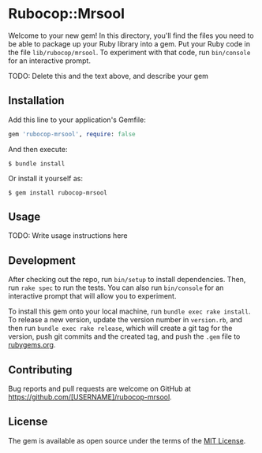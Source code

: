 # Rubocop::Mrsool

Welcome to your new gem! In this directory, you'll find the files you need to be able to package up your Ruby library into a gem. Put your Ruby code in the file `lib/rubocop/mrsool`. To experiment with that code, run `bin/console` for an interactive prompt.

TODO: Delete this and the text above, and describe your gem

## Installation

Add this line to your application's Gemfile:

```ruby
gem 'rubocop-mrsool', require: false
```

And then execute:

    $ bundle install

Or install it yourself as:

    $ gem install rubocop-mrsool

## Usage

TODO: Write usage instructions here

## Development

After checking out the repo, run `bin/setup` to install dependencies. Then, run `rake spec` to run the tests. You can also run `bin/console` for an interactive prompt that will allow you to experiment.

To install this gem onto your local machine, run `bundle exec rake install`. To release a new version, update the version number in `version.rb`, and then run `bundle exec rake release`, which will create a git tag for the version, push git commits and the created tag, and push the `.gem` file to [rubygems.org](https://rubygems.org).

## Contributing

Bug reports and pull requests are welcome on GitHub at https://github.com/[USERNAME]/rubocop-mrsool.

## License

The gem is available as open source under the terms of the [MIT License](https://opensource.org/licenses/MIT).
